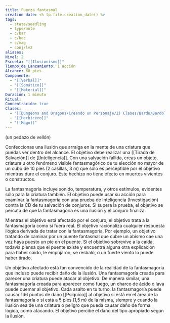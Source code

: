 ```yaml
---
title: Fuerza fantasmal
creation date: <% tp.file.creation_date() %>
tags:
  - state/seedling
  - type/note
  - c/bar
  - c/hec
  - c/mag
  - conj/lv2
aliases: 
Nivel: 2
Escuela: "[[Ilusionismo]]"
Tiempo_de_Lanzamiento: 1 acción
Alcance: 60 pies
Componente:
  - "[[Verbal]]"
  - "[[Somático]]"
  - "[[Material]]"
Duración: 1 minuto
Ritual: 
Concentración: true
Clases:
  - "[[Dungeons and Dragons/Creando un Personaje/2) Clases/Bardo/Bardo]]"
  - "[[Hechicero]]"
  - "[[Mago]]"
---
```

(un pedazo de vellón)

Confeccionas una ilusión que arraiga en la mente de una criatura que puedas ver dentro del alcance. El objetivo debe realizar una [[Tirada de Salvación]] de [[Inteligencia]]. Con una salvación fallida, creas un objeto, criatura u otro fenómeno visible fantasmagórico de tu elección no mayor de un cubo de 10 pies (2 casillas, 3 m) que sólo es perceptible por el objetivo mientras dure el conjuro. Este hechizo no tiene efecto en muertos vivientes o constructos.

La fantasmagoría incluye sonido, temperatura, y otros estímulos, evidentes sólo para la criatura también. El objetivo puede usar su acción para examinar la fantasmagoría con una prueba de Inteligencia (Investigación) contra la CD de tu salvación de conjuros. Si supera la prueba, el
objetivo se percata de que la fantasmagoría es una ilusión y el conjuro finaliza.

Mientras el objetivo está afectado por el conjuro, el objetivo trata a la fantasmagoría como si fuera real. El objetivo racionaliza cualquier respuesta ilógica derivada de tratar con la fantasmagoría. Por ejemplo, un objetivo tratando de caminar por un puente fantasmal que cubre un abismo cae una vez haya puesto un pie en el puente. Si el objetivo sobrevive a la caída, todavía piensa que el puente existe y encuentra alguna otra explicación para haber caído, le empujaron, se resbaló, o un fuerte viento lo puede haber tirado.

Un objetivo afectado está tan convencido de la realidad de la fantasmagoría que incluso puede recibir daño de la ilusión. Una fantasmagoría creada para parecer una criatura puede atacar al objetivo. De manera similar, una fantasmagoría creada para aparecer como fuego, un charco de ácido o lava puede quemar al objetivo. Cada asalto en tu turno, la fantasmagoría puede causar 1d6 puntos de daño [[Psíquico]] al objetivo si está en el área de la fantasmagoría o si está a 5 pies (1,5 m) de la misma, siempre y cuando la ilusión sea de una criatura o peligro que pueda causar daño de forma lógica, como atacando. El objetivo percibe el daño del tipo apropiado según la ilusión.